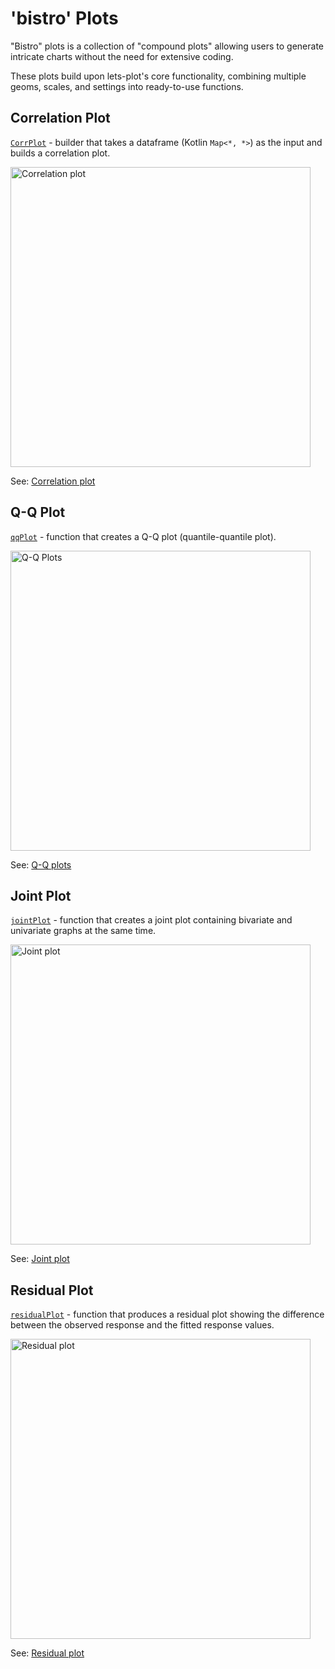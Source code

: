 # 'bistro' Plots

"Bistro" plots is a collection of "compound plots" allowing users to generate intricate charts without the need for extensive coding.

These plots build upon lets-plot's core functionality, combining multiple geoms, scales, and settings into ready-to-use functions.


## Correlation Plot

[`CorrPlot`](%api_bistro%.corr/-corr-plot/index.html) - builder that takes a dataframe (Kotlin `Map<*, *>`) as the input and builds a correlation plot.

<img src="correlation_plot.png" alt="Correlation plot" width="480"/>

See: [Correlation plot](%nb-correlation_plot%)


## Q-Q Plot

[`qqPlot`](%api_bistro%.qq/qq-plot.html) - function that creates a Q-Q plot (quantile-quantile plot).

<img src="qq_plots.png" alt="Q-Q Plots" width="480"/>

See: [Q-Q plots](%nb-qq_plots%)


## Joint Plot

[`jointPlot`](%api_bistro%.joint/joint-plot.html) - function that creates a joint plot containing bivariate and univariate graphs at the same time.

<img src="joint_plot.png" alt="Joint plot" width="480"/>

See: [Joint plot](%nb-joint_plot%)


## Residual Plot

[`residualPlot`](%api_bistro%.residual/residual-plot.html) - function that produces a residual plot showing the difference between the observed response and the fitted response values.

<img src="residual_plot.png" alt="Residual plot" width="480"/>

See: [Residual plot](%nb-residual_plot%)